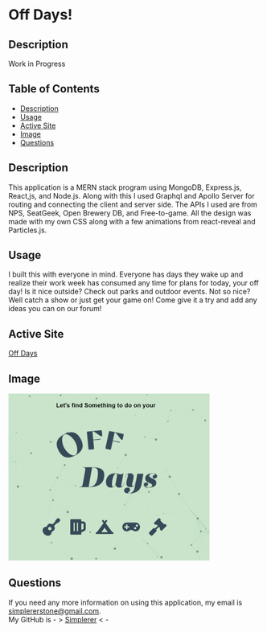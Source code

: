 # Off Days!

## Description
Work in Progress

## Table of Contents

- [Description](#description)
- [Usage](#usage)
- [Active Site](#active_site)
- [Image](#image)
- [Questions](#questions)

## Description
This application is a MERN stack program using MongoDB, Express.js, React,js, and Node.js. Along with this I used Graphql and Apollo Server for routing and connecting the client and server side. The APIs I used are from NPS, SeatGeek, Open Brewery DB, and Free-to-game. All the design was made with my own CSS along with a few animations from react-reveal and Particles.js.

## Usage
I built this with everyone in mind. Everyone has days they wake up and realize their work week has consumed any time for plans for today, your off day! Is it nice outside? Check out parks and outdoor events. Not so nice? Well catch a show or just get your game on! Come give it a try and add any ideas you can on our forum!

## Active Site

[Off Days](https://morning-refuge-25381.herokuapp.com/)

## Image

![Landing Page](./client/src/assets/offdays.png)

## Questions
If you need any more information on using this application, my email is [simplererstone@gmail.com](simplererstone@gmail.com).  
My GitHub is - > [Simplerer](https://github.com/Simplerer) < -